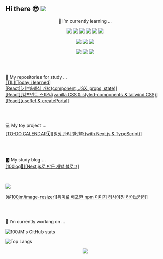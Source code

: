Hi there 😎 [<img src="https://img.shields.io/badge/💯_개발_블로그-white"/>](https://100-log.vercel.app)
---
<p align="center">🌱 I’m currently learning ...</p>

<p align="center">
 <img src="https://img.shields.io/badge/javascript-%23323330.svg?style=logo&logo=javascript&logoColor=%23F7DF1E" />
 <img src="https://img.shields.io/badge/typescript-%23007ACC.svg?style=logo&logo=typescript&logoColor=white" />
 <img src="https://img.shields.io/badge/jquery-%230769AD.svg?style=logo&logo=jquery&logoColor=white" />
 <img src="https://img.shields.io/badge/react-%2320232a.svg?style=logo&logo=react&logoColor=%2361DAFB" />
<!--  <img src="https://img.shields.io/badge/React%20Hook%20Form-%23EC5990.svg?style=logo&logo=reacthookform&logoColor=white" />
 <img src="https://img.shields.io/badge/styled--components-DB7093?style=logoe&logo=styled-components&logoColor=white" /> -->
 <img src="https://img.shields.io/badge/Next-black?style=logo&logo=next.js&logoColor=white" />
 <img src="https://img.shields.io/badge/redux-%23593d88.svg?style=logo&logo=redux&logoColor=white" />
</p>

<p align="center">
 <img src="https://img.shields.io/badge/html5-%23E34F26.svg?style=logo&logo=html5&logoColor=white" />
 <img src="https://img.shields.io/badge/css3-%231572B6.svg?style=logo&logo=css3&logoColor=white" />
 <img src="https://img.shields.io/badge/tailwindcss-%2338B2AC.svg?style=logo&logo=tailwind-css&logoColor=white" />
</p>

<p align="center">
 <img src="https://img.shields.io/badge/java-%23ED8B00.svg?style=logo&logo=openjdk&logoColor=white" />
 <img src="https://img.shields.io/badge/spring-%236DB33F.svg?style=logo&logo=spring&logoColor=white" />
 <img src="https://img.shields.io/badge/postgres-%23316192.svg?style=logo&logo=postgresql&logoColor=white" />
</p>
<h2></h2>
<br/>

💾 My repositories for study ...      
[[TIL][Today i learned]](https://github.com/100JM/TIL)   
[[React][기본&핵심 개념(component, JSX, props, state)]](https://github.com/100JM/react-study-project)   
[[React][컴포넌트 스타일(vanilla CSS & styled-components & tailwind CSS)]](https://github.com/100JM/react-styledcomponent-tailwind)   
[[React][useRef & createPortal]](https://github.com/100JM/react-refs-portals)
<h2></h2>
<br/>

💻 My toy project ...   
[[TO-DO CALENDAR🗓️][일정 관리 캘린더(with Next.js & TypeScript)]](https://github.com/100JM/to-do-calendar)
<h2></h2>
<br/>

🅱️ My study blog ...   
[[100log💯][Next.js로 만든 개발 블로그]](https://github.com/100JM/100log)
<h2></h2>
<br/>

<img src="https://img.shields.io/badge/NPM-%23CB3837.svg?style=for-the-badge&logo=npm&logoColor=white"/>

[[@100jm/image-resizer][취미로 배포한 npm 이미지 리사이징 라이브러리]](https://github.com/100JM/image-resizer)
<h2></h2>
<br/>

🔭 I’m currently working on ...      

![100JM's GitHub stats](https://github-readme-stats.vercel.app/api?username=100JM&hide=stars,contribs&count_private=true&show_icons=true)   

![Top Langs](https://github-readme-stats.vercel.app/api/top-langs/?username=100JM&layout=compact&theme=default)

<p align="center"><a href="https://hits.seeyoufarm.com"><img src="https://hits.seeyoufarm.com/api/count/incr/badge.svg?url=https%3A%2F%2Fgithub.com%2F100JM&count_bg=%2379C83D&title_bg=%23555555&icon=github.svg&icon_color=%23E7E7E7&title=Welcome&edge_flat=false"/></a></p>

<!--
**100JM/100JM** is a ✨ _special_ ✨ repository because its `README.md` (this file) appears on your GitHub profile.

Here are some ideas to get you started: 
- 👯 I’m looking to collaborate on ...
- 🤔 I’m looking for help with ...
- 💬 Ask me about ...
- 📫 How to reach me: ...
- 😄 Pronouns: ...
- ⚡ Fun fact: ...
-->

